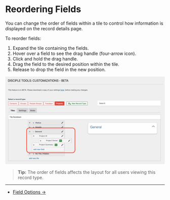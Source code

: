 # Reordering Fields

You can change the order of fields within a tile to control how information is displayed on the record details page.

To reorder fields:

1. Expand the tile containing the fields.
2. Hover over a field to see the drag handle (four-arrow icon).
3. Click and hold the drag handle.
4. Drag the field to the desired position within the tile.
5. Release to drop the field in the new position.

![Reordering Fields Drag-and-Drop UI](../imgs/fields/reorder-fields.png)

> **Tip:** The order of fields affects the layout for all users viewing this record type.

---

- [Field Options →](./options.md) 